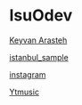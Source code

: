 # IsuOdev
[Keyvan Arasteh](https://github.com/keyvanarasteh)

[istanbul_sample](https://cdn.discordapp.com/attachments/1171774855163674674/1178306214552150076/istanbull.PNG?ex=6575aa2d&is=6563352d&hm=696a5fd78f72a3818fb4ffc854db29dfb25c292d7ecfe9e4c0d68c3d055e9152&)


[instagram](https://cdn.discordapp.com/attachments/1171774855163674674/1178300466073960468/instagram.PNG?ex=6575a4d2&is=65632fd2&hm=89ce696f045dbb265d54cd9f1d9501bcaeb1e647bb7750a9116d6c473543aa87&)


[Ytmusic](https://cdn.discordapp.com/attachments/1171774855163674674/1178300466711515166/ytmusic.PNG?ex=6575a4d3&is=65632fd3&hm=13eaa351cfef09a1fe9bf1e3521d0e7bd9c19ca814a08c23247b35d55213e762&)